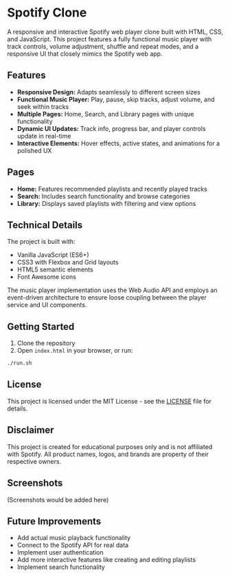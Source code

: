 # Spotify Clone

A responsive and interactive Spotify web player clone built with HTML, CSS, and JavaScript. This project features a fully functional music player with track controls, volume adjustment, shuffle and repeat modes, and a responsive UI that closely mimics the Spotify web app.

## Features

- **Responsive Design:** Adapts seamlessly to different screen sizes
- **Functional Music Player:** Play, pause, skip tracks, adjust volume, and seek within tracks
- **Multiple Pages:** Home, Search, and Library pages with unique functionality
- **Dynamic UI Updates:** Track info, progress bar, and player controls update in real-time
- **Interactive Elements:** Hover effects, active states, and animations for a polished UX

## Pages

- **Home:** Features recommended playlists and recently played tracks
- **Search:** Includes search functionality and browse categories
- **Library:** Displays saved playlists with filtering and view options

## Technical Details

The project is built with:
- Vanilla JavaScript (ES6+)
- CSS3 with Flexbox and Grid layouts
- HTML5 semantic elements
- Font Awesome icons

The music player implementation uses the Web Audio API and employs an event-driven architecture to ensure loose coupling between the player service and UI components.

## Getting Started

1. Clone the repository
2. Open `index.html` in your browser, or run:
```bash
./run.sh
```

## License

This project is licensed under the MIT License - see the [LICENSE](LICENSE) file for details.

## Disclaimer

This project is created for educational purposes only and is not affiliated with Spotify. All product names, logos, and brands are property of their respective owners.

## Screenshots

(Screenshots would be added here)

## Future Improvements

- Add actual music playback functionality
- Connect to the Spotify API for real data
- Implement user authentication
- Add more interactive features like creating and editing playlists
- Implement search functionality 